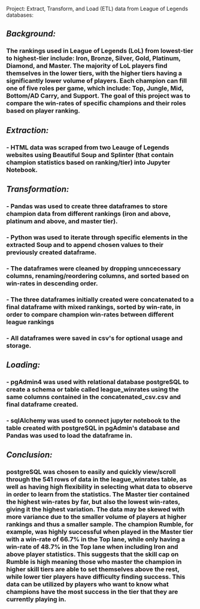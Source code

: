 <p align="center>
![LoL_Rankings](/images/rankings.jpg)
</p>

# Project: Extract, Transform, and Load (ETL) data from League of Legends databases:

## *Background:* 
### The rankings used in League of Legends (LoL) from lowest-tier to highest-tier include: Iron, Bronze, Silver, Gold, Platinum, Diamond, and Master. The majority of LoL players find themselves in the lower tiers, with the higher tiers having a significantly lower volume of players. Each champion can fill one of five roles per game, which include: Top, Jungle, Mid, Bottom/AD Carry, and Support. The goal of this project was to compare the win-rates of specific champions and their roles based on player ranking.

## *Extraction:*
### - HTML data was scraped from two Leauge of Legends websites using Beautiful Soup and Splinter (that contain champion statistics based on ranking/tier) into Jupyter Notebook.
    
## *Transformation:*
### - Pandas was used to create three dataframes to store champion data from different rankings (iron and above, platinum and above, and master tier).
### - Python was used to iterate through specific elements in the extracted Soup and to append chosen values to their previously created dataframe.
### - The dataframes were cleaned by dropping unncecessary columns, renaming/reordering columns, and sorted based on win-rates in descending order.
### - The three dataframes initially created were concatenated to a final dataframe with mixed rankings, sorted by win-rate, in order to compare champion win-rates between different league rankings
### - All dataframes were saved in csv's for optional usage and storage.
    
## *Loading:*
### - pgAdmin4 was used with relational database postgreSQL to create a schema or table called league_winrates using the same columns contained in the concatenated_csv.csv and final dataframe created.
### - sqlAlchemy was used to connect jupyter notebook to the table created with postgreSQL in pgAdmin's database and Pandas was used to load the dataframe in.

## *Conclusion:*
### postgreSQL was chosen to easily and quickly view/scroll through the 541 rows of data in the league_winrates table, as well as having high flexibility in selecting what data to observe in order to learn from the statistics. The Master tier contained the highest win-rates by far, but also the lowest win-rates, giving it the highest variation. The data may be skewed with more variance due to the smaller volume of players at higher rankings and thus a smaller sample. The champion Rumble, for example, was highly successful when played in the Master tier with a win-rate of 66.7% in the Top lane, while only having a win-rate of 48.7% in the Top lane when including Iron and above player statistics. This suggests that the skill cap on Rumble is high meaning those who master the champion in higher skill tiers are able to set themselves above the rest, while lower tier players have difficulty finding success. This data can be utilized by players who want to know what champions have the most success in the tier that they are currently playing in.


